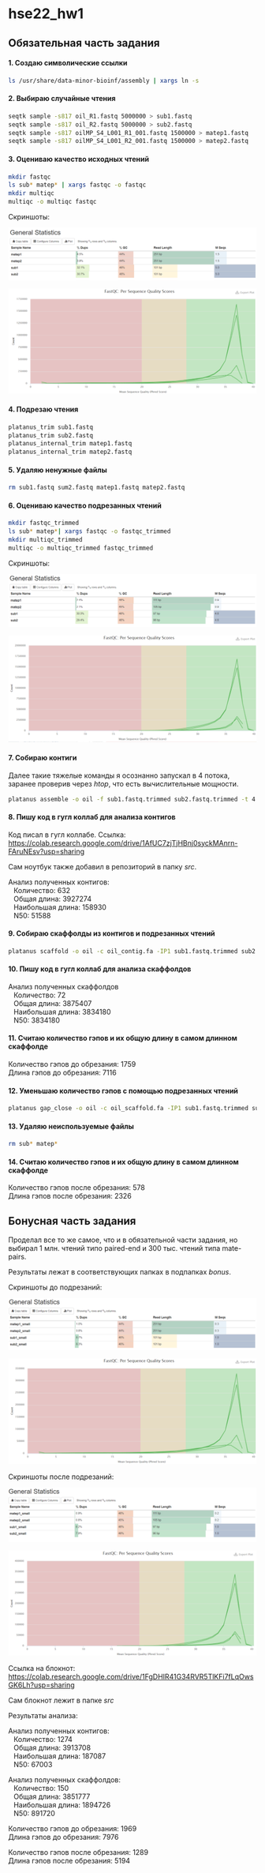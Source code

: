 # hse22_hw1

## Обязательная часть задания

#### 1. Создаю символические ссылки 
```bash
ls /usr/share/data-minor-bioinf/assembly | xargs ln -s
```

#### 2. Выбираю случайные чтения
```bash
seqtk sample -s817 oil_R1.fastq 5000000 > sub1.fastq
seqtk sample -s817 oil_R2.fastq 5000000 > sub2.fastq
seqtk sample -s817 oilMP_S4_L001_R1_001.fastq 1500000 > matep1.fastq
seqtk sample -s817 oilMP_S4_L001_R2_001.fastq 1500000 > matep2.fastq
```

#### 3. Оцениваю качество исходных чтений
```bash
mkdir fastqc
ls sub* matep* | xargs fastqc -o fastqc
mkdir multiqc
multiqc -o multiqc fastqc
```
Скриншоты:

![General Statistics](https://github.com/Deuqz/hse22_hw1/blob/master/pictures/before1.png)

![Quality Scores](https://github.com/Deuqz/hse22_hw1/blob/master/pictures/before2.png)

#### 4. Подрезаю чтения
```bash
platanus_trim sub1.fastq
platanus_trim sub2.fastq
platanus_internal_trim matep1.fastq
platanus_internal_trim matep2.fastq
```

#### 5. Удаляю ненужные файлы
```bash
rm sub1.fastq sum2.fastq matep1.fastq matep2.fastq
```

#### 6. Оцениваю качество подрезанных чтений
```bash
mkdir fastqc_trimmed
ls sub* matep*| xargs fastqc -o fastqc_trimmed
mkdir multiqc_trimmed
multiqc -o multiqc_trimmed fastqc_trimmed
```
Скриншоты:

![General Statistics](https://github.com/Deuqz/hse22_hw1/blob/master/pictures/after1.png)

![Quality Scores](https://github.com/Deuqz/hse22_hw1/blob/master/pictures/after2.png)

#### 7. Собираю контиги
Далее такие тяжелые команды я осознанно запускал в 4 потока, заранее проверив через *htop*, что есть вычислительные мощности.
```bash
platanus assemble -o oil -f sub1.fastq.trimmed sub2.fastq.trimmed -t 4 2> assemble.log
```

#### 8. Пишу код в гугл коллаб для анализа контигов
Код писал в гугл коллабе. Ссылка: https://colab.research.google.com/drive/1AfUC7zjTjHBnj0syckMAnrn-FAruNEsv?usp=sharing

Сам ноутбук также добавил в репозиторий в папку *src*.

Анализ полученных контигов:  
&ensp;  Количество: 632  
&ensp;  Общая длина: 3927274  
&ensp;  Наибольшая длина: 158930  
&ensp;  N50: 51588
  
#### 9. Собираю скаффолды из контигов и подрезанных чтений
```bash
platanus scaffold -o oil -c oil_contig.fa -IP1 sub1.fastq.trimmed sub2.fastq.trimmed -OP2 matep1.fastq.int_trimmed matep2.fastq.int_trimmed -t 4 2> scaffold.log
```

#### 10. Пишу код в гугл коллаб для анализа скаффолдов
Анализ полученных скаффолдов  
&ensp;  Количество: 72  
&ensp;  Общая длина: 3875407  
&ensp;  Наибольшая длина: 3834180  
&ensp;  N50: 3834180

#### 11. Считаю количество гэпов и их общую длину в самом длинном скаффолде
Количество гэпов до обрезания: 1759  
Длина гэпов до обрезания: 7116

#### 12. Уменьшаю количество гэпов с помощью подрезанных чтений
```bash
platanus gap_close -o oil -c oil_scaffold.fa -IP1 sub1.fastq.trimmed sub2.fastq.trimmed -OP2 matep1.fastq.int_trimmed matep2.fastq.int_trimmed -t 4 2> gapclose.log
```

#### 13. Удаляю неиспользуемые файлы
```bash
rm sub* matep*
```

#### 14. Считаю количество гэпов и их общую длину в самом длинном скаффолде
Количество гэпов после обрезания: 578  
Длина гэпов после обрезания: 2326

## Бонусная часть задания

Проделал все то же самое, что и в обязательной части задания, но выбирал 1 млн. чтений типо paired-end и 300 тыс. чтений типа mate-pairs.

Результаты лежат в соответствующих папках в подпапках *bonus*.

Скриншоты до подрезаний:

![General Statistics](https://github.com/Deuqz/hse22_hw1/blob/master/pictures/before1bonus.png)

![Quality Scores](https://github.com/Deuqz/hse22_hw1/blob/master/pictures/before2bonus.png)

Скриншоты после подрезаний:

![General Statistics](https://github.com/Deuqz/hse22_hw1/blob/master/pictures/after1bonus.png)

![Quality Scores](https://github.com/Deuqz/hse22_hw1/blob/master/pictures/after2bonus.png)

Ссылка на блокнот: https://colab.research.google.com/drive/1FgDHIR41G34RVR5TlKFi7fLqOwsGK6Lh?usp=sharing

Сам блокнот лежит в папке *src*

Результаты анализа:

Анализ полученных контигов:  
&ensp;  Количество: 1274  
&ensp;  Общая длина: 3913708  
&ensp;  Наибольшая длина: 187087  
&ensp;  N50: 67003
  
Анализ полученных скаффолдов:  
&ensp;  Количество: 150  
&ensp;  Общая длина: 3851777  
&ensp;  Наибольшая длина: 1894726  
&ensp;  N50: 891720
  
Количество гэпов до обрезания: 1969  
Длина гэпов до обрезания: 7976

Количество гэпов после обрезания: 1289  
Длина гэпов после обрезания: 5194